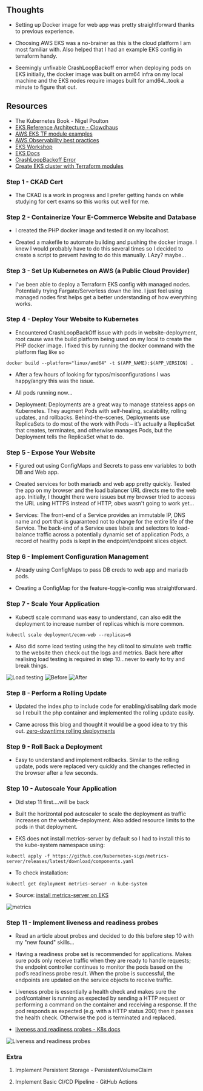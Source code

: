 ## Thoughts 

- Setting up Docker image for web app was pretty straightforward thanks to previous experience. 

- Choosing AWS EKS was a no-brainer as this is the cloud platform I am most familiar with. Also helped that I had an example EKS config in terraform handy. 

- Seemingly unfixable CrashLoopBackoff error when deploying pods on EKS initially, the docker image was built on arm64 infra on my local machine and the EKS nodes require images built for amd64...took a minute to figure that out.  


## Resources 

- The Kubernetes Book - Nigel Poulton 
- [EKS Reference Architecture - Clowdhaus](https://github.com/clowdhaus/eks-reference-architecture/tree/main)
- [AWS EKS TF module examples](https://github.com/terraform-aws-modules/terraform-aws-eks/tree/master/examples)
- [AWS Observability best practices](https://aws-observability.github.io/observability-best-practices/)
- [EKS Workshop](https://www.eksworkshop.com/docs/fundamentals/)
- [EKS Docs](https://docs.aws.amazon.com/eks/latest/userguide/getting-started.html)
- [CrashLoopBackoff Error](https://spacelift.io/blog/crashloopbackoff)
- [Create EKS cluster with Terraform modules](https://antonputra.com/amazon/create-eks-cluster-using-terraform-modules/)


### Step 1 - CKAD Cert

- The CKAD is a work in progress and I prefer getting hands on while studying for cert exams so this works out well for me. 

### Step 2 - Containerize Your E-Commerce Website and Database

- I created the PHP docker image and tested it on my localhost. 

- Created a makefile to automate building and pushing the docker image. I knew I would probably have to do this several times so I decided to create a script to prevent having to do this manually. LAzy? maybe...


### Step 3 - Set Up Kubernetes on AWS (a Public Cloud Provider)

- I've been able to deploy a Terraform EKS config with managed nodes. Potentially trying Fargate/Serverless down the line. I just feel using managed nodes first helps get a better understanding of how everything works. 

### Step 4 - Deploy Your Website to Kubernetes

- Encountered CrashLoopBackOff issue with pods in website-deployment, root cause was the build platform being used on my local to create the PHP docker image. I fixed this by running the docker command with the platform flag like so 

`docker build --platform="linux/amd64" -t $(APP_NAME):$(APP_VERSION) .`

- After a few hours of looking for typos/misconfigurations I was happy/angry this was the issue. 

- All pods running now...

- Deployment: Deployments are a great way to manage stateless apps on Kubernetes. They augment Pods with self-healing, scalability, rolling updates, and rollbacks. Behind-the-scenes, Deployments use ReplicaSets to do most of the work with Pods – it’s actually a ReplicaSet that creates, terminates, and otherwise manages Pods, but the Deployment tells the ReplicaSet what to do.


### Step 5 - Expose Your Website

- Figured out using ConfigMaps and Secrets to pass env variables to both DB and Web app. 

- Created services for both mariadb and web app pretty quickly. Tested the app on my browser and the load balancer URL directs me to the web app. Initially, I thought there were issues but my browser tried to access the URL using HTTPS instead of HTTP, obvs wasn't going to work yet...

- Services: The front-end of a Service provides an immutable IP, DNS name and port that is guaranteed not to change for the entire life of the Service. The back-end of a Service uses labels and selectors to load-balance traffic across a potentially dynamic set of application Pods, a record of healthy pods is kept in the endpoint/endpoint slices object.


### Step 6 - Implement Configuration Management

- Already using ConfigMaps to pass DB creds to web app and mariadb pods. 

- Creating a ConfigMap for the feature-toggle-config was straightforward. 


### Step 7 - Scale Your Application

- Kubectl scale command was easy to understand, can also edit the deployment to increase number of replicas which is more common. 

` kubectl scale deployment/ecom-web --replicas=6 `

- Also did some load testing using the hey cli tool to simulate web traffic to the website then check out the logs and metrics. Back here after realising load testing is required in step 10...never to early to try and break things.

![Load testing](./Images/load-test1.png)
![Before](./Images/Pods.png)
![After](./Images/Pod-metrics.png)


### Step 8 - Perform a Rolling Update

- Updated the index.php to include code for enabling/disabling dark mode so I rebuilt the php container and implemented the rolling update easily.  

- Came across this blog and thought it would be a good idea to try this out. [zero-downtime rolling deployments](https://kunmidevopstories.hashnode.dev/how-to-achieve-real-zero-downtime-in-kubernetes-rolling-deployments-avoiding-broken-client-connections)


### Step 9 - Roll Back a Deployment

- Easy to understand and implement rollbacks. Similar to the rolling update, pods were replaced very quickly and the changes reflected in the browser after a few seconds.


### Step 10 - Autoscale Your Application

- Did step 11 first....will be back 

- Built the horizontal pod autoscaler to scale the deployment as traffic increases on the website-deployment. Also added resource limits to the pods in that deployment.

- EKS does not install metrics-server by default so I had to install this to the kube-system namespace using: 

` kubectl apply -f https://github.com/kubernetes-sigs/metrics-server/releases/latest/download/components.yaml ` 

- To check installation: 

`kubectl get deployment metrics-server -n kube-system `

- Source: [install metrics-server on EKS](https://docs.aws.amazon.com/eks/latest/userguide/metrics-server.html) 

![metrics](./Images/metrics.png)


### Step 11 - Implement liveness and readiness probes 

- Read an article about probes and decided to do this before step 10 with my "new found" skills...

- Having a readiness probe set is recommended for applications. Makes sure pods only receive traffic when they are ready to handle requests; the endpoint controller continues to monitor the pods based on the pod’s readiness probe result. When the probe is successful, the endpoints are updated on the service objects to receive traffic.

- Liveness probe is essentially a health check and makes sure the pod/container is running as expected by sending a HTTP request or performing a command on the container and receiving a response. If the pod responds as expected (e.g. with a HTTP status 200) then it passes the health check. Otherwise the pod is terminated and replaced.

- [liveness and readiness probes - K8s docs](https://kubernetes.io/docs/tasks/configure-pod-container/configure-liveness-readiness-startup-probes/)

![Liveness and readiness probes](./Images/deploy.png)


### Extra 

1. Implement Persistent Storage - PersistentVolumeClaim

2. Implement Basic CI/CD Pipeline - GitHub Actions
